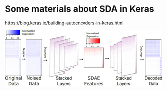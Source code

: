 Some materials about SDA in Keras
===========================


https://blog.keras.io/building-autoencoders-in-keras.html


![](nihms831926f2.jpg)
